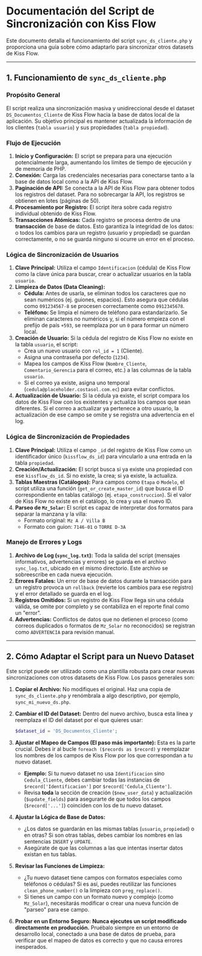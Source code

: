# Documentación del Script de Sincronización con Kiss Flow

Este documento detalla el funcionamiento del script `sync_ds_cliente.php` y proporciona una guía sobre cómo adaptarlo para sincronizar otros datasets de Kiss Flow.

---

## 1. Funcionamiento de `sync_ds_cliente.php`

### Propósito General

El script realiza una sincronización masiva y unidireccional desde el dataset `DS_Documentos_Cliente` de Kiss Flow hacia la base de datos local de la aplicación. Su objetivo principal es mantener actualizada la información de los clientes (`tabla usuario`) y sus propiedades (`tabla propiedad`).

### Flujo de Ejecución

1.  **Inicio y Configuración:** El script se prepara para una ejecución potencialmente larga, aumentando los límites de tiempo de ejecución y de memoria de PHP.
2.  **Conexión:** Carga las credenciales necesarias para conectarse tanto a la base de datos local como a la API de Kiss Flow.
3.  **Paginación de API:** Se conecta a la API de Kiss Flow para obtener todos los registros del dataset. Para no sobrecargar la API, los registros se obtienen en lotes (páginas de 50).
4.  **Procesamiento por Registro:** El script itera sobre cada registro individual obtenido de Kiss Flow.
5.  **Transacciones Atómicas:** Cada registro se procesa dentro de una **transacción** de base de datos. Esto garantiza la integridad de los datos: o todos los cambios para un registro (usuario y propiedad) se guardan correctamente, o no se guarda ninguno si ocurre un error en el proceso.

### Lógica de Sincronización de Usuarios

1.  **Clave Principal:** Utiliza el campo `Identificacion` (cédula) de Kiss Flow como la clave única para buscar, crear o actualizar usuarios en la tabla `usuario`.
2.  **Limpieza de Datos (Data Cleaning):**
    *   **Cédula:** Antes de usarla, se eliminan todos los caracteres que no sean numéricos (ej. guiones, espacios). Esto asegura que cédulas como `091234567-8` se procesen correctamente como `0912345678`.
    *   **Teléfono:** Se limpia el número de teléfono para estandarizarlo. Se eliminan caracteres no numéricos y, si el número empieza con el prefijo de país `+593`, se reemplaza por un `0` para formar un número local.
3.  **Creación de Usuario:** Si la cédula del registro de Kiss Flow no existe en la tabla `usuario`, el script:
    *   Crea un nuevo usuario con `rol_id = 1` (Cliente).
    *   Asigna una contraseña por defecto (`1234`).
    *   Mapea los campos de Kiss Flow (`Nombre_Cliente`, `Comentario_Gerencia` para el correo, etc.) a las columnas de la tabla `usuario`.
    *   Si el correo ya existe, asigna uno temporal (`cedula@placeholder.costasol.com.ec`) para evitar conflictos.
4.  **Actualización de Usuario:** Si la cédula ya existe, el script compara los datos de Kiss Flow con los existentes y actualiza los campos que sean diferentes. Si el correo a actualizar ya pertenece a otro usuario, la actualización de ese campo se omite y se registra una advertencia en el log.

### Lógica de Sincronización de Propiedades

1.  **Clave Principal:** Utiliza el campo `_id` del registro de Kiss Flow como un identificador único (`kissflow_ds_id`) para vincularlo a una entrada en la tabla `propiedad`.
2.  **Creación/Actualización:** El script busca si ya existe una propiedad con ese `kissflow_ds_id`. Si no existe, la crea; si ya existe, la actualiza.
3.  **Tablas Maestras (Catálogos):** Para campos como `Etapa` o `Modelo`, el script utiliza una función (`get_or_create_master_id`) que busca el ID correspondiente en tablas catálogo (ej. `etapa_construccion`). Si el valor de Kiss Flow no existe en el catálogo, lo crea y usa el nuevo ID.
4.  **Parseo de `Mz_Solar`:** El script es capaz de interpretar dos formatos para separar la manzana y la villa:
    *   Formato original: `Mz A / Villa B`
    *   Formato con guion: `7146-01` o `TORRE D-3A`

### Manejo de Errores y Logs

1.  **Archivo de Log (`sync_log.txt`):** Toda la salida del script (mensajes informativos, advertencias y errores) se guarda en el archivo `sync_log.txt`, ubicado en el mismo directorio. Este archivo se sobreescribe en cada nueva ejecución.
2.  **Errores Fatales:** Un error de base de datos durante la transacción para un registro provoca un `rollback` (revierte los cambios para ese registro) y el error detallado se guarda en el log.
3.  **Registros Omitidos:** Si un registro de Kiss Flow llega sin una cédula válida, se omite por completo y se contabiliza en el reporte final como un "error".
4.  **Advertencias:** Conflictos de datos que no detienen el proceso (como correos duplicados o formatos de `Mz_Solar` no reconocidos) se registran como `ADVERTENCIA` para revisión manual.

---

## 2. Cómo Adaptar el Script para un Nuevo Dataset

Este script puede ser utilizado como una plantilla robusta para crear nuevas sincronizaciones con otros datasets de Kiss Flow. Los pasos generales son:

1.  **Copiar el Archivo:** No modifiques el original. Haz una copia de `sync_ds_cliente.php` y renómbrala a algo descriptivo, por ejemplo, `sync_mi_nuevo_ds.php`.

2.  **Cambiar el ID del Dataset:** Dentro del nuevo archivo, busca esta línea y reemplaza el ID del dataset por el que quieres usar:
    ```php
    $dataset_id = 'DS_Documentos_Cliente';
    ```

3.  **Ajustar el Mapeo de Campos (El paso más importante):**
    Esta es la parte crucial. Debes ir al bucle `foreach ($records as $record)` y reemplazar los nombres de los campos de Kiss Flow por los que correspondan a tu nuevo dataset. 

    *   **Ejemplo:** Si tu nuevo dataset no usa `Identificacion` sino `Cedula_Cliente`, debes cambiar todas las instancias de `$record['Identificacion']` por `$record['Cedula_Cliente']`.
    *   Revisa **toda** la sección de creación (`$new_user_data`) y actualización (`$update_fields`) para asegurarte de que todos los campos (`$record['...']`) coinciden con los de tu nuevo dataset.

4.  **Ajustar la Lógica de Base de Datos:**
    *   ¿Los datos se guardarán en las mismas tablas (`usuario`, `propiedad`) o en otras? Si son otras tablas, debes cambiar los nombres en las sentencias `INSERT` y `UPDATE`.
    *   Asegúrate de que las columnas a las que intentas insertar datos existan en tus tablas.

5.  **Revisar las Funciones de Limpieza:**
    *   ¿Tu nuevo dataset tiene campos con formatos especiales como teléfonos o cédulas? Si es así, puedes reutilizar las funciones `clean_phone_number()` o la limpieza con `preg_replace()`.
    *   Si tienes un campo con un formato nuevo y complejo (como `Mz_Solar`), necesitarás modificar o crear una nueva función de "parseo" para ese campo.

6.  **Probar en un Entorno Seguro:**
    **Nunca ejecutes un script modificado directamente en producción.** Pruébalo siempre en un entorno de desarrollo local, conectado a una base de datos de prueba, para verificar que el mapeo de datos es correcto y que no causa errores inesperados.
